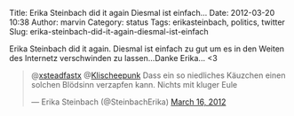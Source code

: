 Title: Erika Steinbach did it again Diesmal ist einfach...
Date: 2012-03-20 10:38
Author: marvin
Category: status
Tags: erikasteinbach, politics, twitter
Slug: erika-steinbach-did-it-again-diesmal-ist-einfach

Erika Steinbach did it again. Diesmal ist einfach zu gut um es in den
Weiten des Internetz verschwinden zu lassen...Danke Erika... \<3

> @[xsteadfastx](https://twitter.com/xsteadfastx)
> @[Klischeepunk](https://twitter.com/Klischeepunk) Dass ein so
> niedliches Käuzchen einen solchen Blödsinn verzapfen kann. Nichts mit
> kluger Eule
>
> — Erika Steinbach (@SteinbachErika) [March 16,
> 2012](https://twitter.com/SteinbachErika/status/180751527374368768)

<p>
<script src="//platform.twitter.com/widgets.js" charset="utf-8"></script>
</p>

